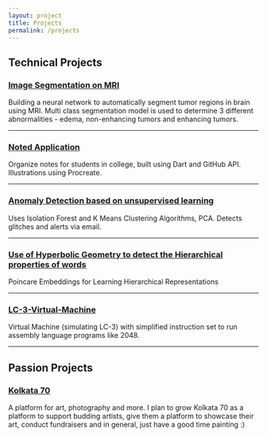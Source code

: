 ```yaml
---
layout: project
title: Projects
permalink: /projects
---
```

<!-- Write The Project Markdown here -->

## Technical Projects

### [Image Segmentation on MRI](https://github.com/Rajwrita/Brain-Tumor-Auto-Segmentation)
Building a neural network to automatically segment tumor regions in brain using MRI. Multi class segmentation model is used to determine 3 different abnormalities - edema, non-enhancing tumors and enhancing tumors. 

<hr>

### [Noted Application](https://github.com/dscnsec/noted-App)
Organize notes for students in college, built using Dart and GitHub API. Illustrations using Procreate.

<hr>

### [Anomaly Detection based on unsupervised learning]()
Uses Isolation Forest and K Means Clustering Algorithms, PCA. Detects glitches and alerts via email.

<hr>

### [Use of Hyperbolic Geometry to detect the Hierarchical properties of words](https://github.com/Rajwrita/Poincare-Embeddings)
Poincare Embeddings for Learning Hierarchical Representations

<hr>

### [LC-3-Virtual-Machine](https://github.com/Rajwrita/LC-3-Virtual-Machine)
Virtual Machine (simulating LC-3) with simplified instruction set to run assembly language programs like 2048. 

<hr>

## Passion Projects

### [Kolkata 70](https://rajwrita.com/kol70)
A platform for art, photography and more. I plan to grow Kolkata 70 as a platform to support budding artists, give them a platform to showcase their art, conduct fundraisers and in general, just have a good time painting :)
